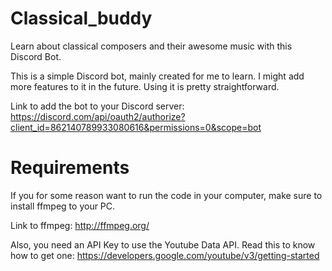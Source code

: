 # Classical_buddy
Learn about classical composers and their awesome music with this Discord Bot.

This is a simple Discord bot, mainly created for me to learn. I might add more features to it in the future. Using it is pretty straightforward.

Link to add the bot to your Discord server: https://discord.com/api/oauth2/authorize?client_id=862140789933080616&permissions=0&scope=bot

# Requirements
If you for some reason want to run the code in your computer, make sure to install ffmpeg to your PC.

Link to ffmpeg: http://ffmpeg.org/

Also, you need an API Key to use the Youtube Data API. Read this to know how to get one: https://developers.google.com/youtube/v3/getting-started


